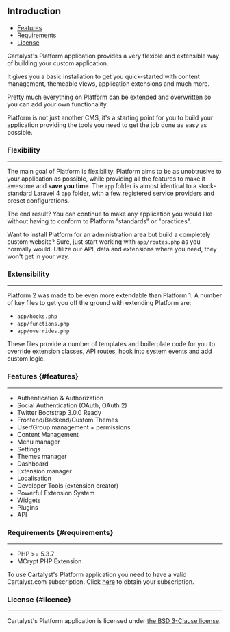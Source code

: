 ## Introduction

- [Features](#features)
- [Requirements](#requirements)
- [License](#license)

Cartalyst's Platform application provides a very flexible and extensible way of building your custom application.

It gives you a basic installation to get you quick-started with content management, themeable views, application extensions and much more.

Pretty much everything on Platform can be extended and overwritten so you can add your own functionality.

Platform is not just another CMS, it's a starting point for you to build your application providing the tools you need to get the job done as easy as possible.

### Flexibility

---

The main goal of Platform is flexibility. Platform aims to be as unobtrusive
to your application as possible, while providing all the features to make it
awesome and **save you time**. The `app` folder is almost identical to a
stock-standard Laravel 4 `app` folder, with a few registered service
providers and preset configurations.

The end result? You can continue to make any application you would like without
having to conform to Platform "standards" or "practices".

Want to install Platform for an administration area but build a completely custom
website? Sure, just start working with `app/routes.php` as you normally would.
Utilize our API, data and extensions where you need, they won't get in your way.

### Extensibility

---

Platform 2 was made to be even more extendable than Platform 1. A number of key files to get you off the ground with extending Platform are:

 - `app/hooks.php`
 - `app/functions.php`
 - `app/overrides.php`

These files provide a number of templates and boilerplate code for you to override extension classes, API routes, hook into system events and add custom logic.

### Features {#features}

---

- Authentication & Authorization
- Social Authentication (OAuth, OAuth 2)
- Twitter Bootstrap 3.0.0 Ready
- Frontend/Backend/Custom Themes
- User/Group management + permissions
- Content Management
- Menu manager
- Settings
- Themes manager
- Dashboard
- Extension manager
- Localisation
- Developer Tools (extension creator)
- Powerful Extension System
- Widgets
- Plugins
- API

### Requirements {#requirements}

---

- PHP >= 5.3.7
- MCrypt PHP Extension

To use Cartalyst's Platform application you need to have a valid Cartalyst.com subscription. Click [here](https://www.cartalyst.com/pricing) to obtain your subscription.

### License {#licence}

---

Cartalyst's Platform application is licensed under [the BSD 3-Clause license]({url}/overview/license).
